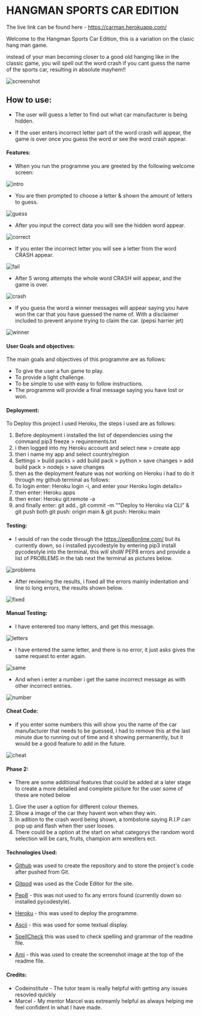 # HANGMAN  SPORTS CAR EDITION

The live link can be found here - https://carman.herokuapp.com/

Welcome to the Hangman Sports Car Edition, this is a variation on the clasic hang man game.

instead of your man becoming closer to a good old hanging like in the classic game, you will spell out the word crash if you cant guess the name of the sports car, resulting in absolute mayhem!!

![screenshot](media/ami.png)

## How to use:

- The user will guess a letter to find out what car manufacturer is being hidden.

- If the user enters incorrect letter part of the word crash will appear, the game is over once you guess the word or see the word crash appear.

#### Features:

- When you run the programme you are greeted by the following welcome screen:

![intro](media/welcome.png)

- You are then prompted to choose a letter & shown the amount of letters to guess.

![guess](media/guess2.png)


- After you input the correct data you will see the hidden word appear.

![correct](media/correct.png)

- If you enter the  incorrect letter you will see a letter from the word CRASH appear.

![fail](media/fail.png)

- After 5 wrong attempts the whole word CRASH will appear, and the game is over.

![crash](media/crash.png)

- If you guess the word a winner messages will appear saying you have won the car that you have guessed the name of. With a disclaimer included to prevent anyone trying to claim the car. (pepsi harrier jet)

![winner](media/winner.png)

#### User Goals and objectives:

The main goals and objectives of this programme are as follows:

- To give the user a fun game to play.
- To provide a light challenge.
- To be simple to use with easy to follow instructions.
- The programme will provide a final message saying you have lost or won.

#### Deployment:

To Deploy this project i used Heroku, the steps i used are as follows:

1.  Before deployment i installed the list of dependencies using the command pip3 freeze > requirements.txt
2. i then logged into my Heroku account and select new > create app 
3. then i name my app and select country/region
5. Settings > build packs > add build pack > python > save changes > add build pack > nodejs > save changes 
6. then as the deployment feature was not working on Heroku i had to do it through my github terminal as follows:
7. To login enter: Heroku login -i, and enter your Heroku login details>
8. then enter: Heroku apps
9. then enter: Heroku git:remote -a 
10. and finally enter: git add., git commit -m ""Deploy to Heroku via CLI" & git push both git push: origin main & git push: Heroku main 

#### Testing:

- I would of ran the code through the https://pep8online.com/ but its currently down, so i installed pycodestyle by entering pip3 install pycodestyle into the terminal, this will shoW PEP8 errors and provide a list of PROBLEMS in the tab next the terminal as pictures below.

![problems](media/problems.png)

- After reviewing the results,  i fixed all the errors mainly indentation and line to long errors, the results shown below.

![fixed](media/fixed.png)

#### Manual Testing:

- I have enterered too many letters, and get this message.

![letters](media/testing.png)

- I have entered the same letter, and there is no error, it just asks gives the same request to enter again.

![same](media/same.png)

- And when i enter a number i get the same incorrect message as with other incorrect entries.

![number](media/number.png)

#### Cheat Code:

- if you enter some numbers this will show you the name of the car manufacturer that needs to be guessed, i had to remove this at the last minute due to running out of time and it showing permanently, but it would be a good feature to add in the future.

![cheat](media/cheat.png)


#### Phase 2:

- There are some additional features that could be added at a later stage to create a more detailed and complete picture for the user some of these are noted below

1. Give the user a option for different colour themes.
2. Show a image of the car they havent won when they win.
3. In adition to the crash word being shown, a tombstone saying R.I.P can pop up and flash when ther user looses.
4. There could be a option at the start on what categorys the random word selection will be cars, fruits, champion arm wrestlers ect.


#### Technologies Used: 

- [Github](https://github.com/) was used to create the repository and to store the project's code after pushed from Git.

- [Gitpod](https://www.gitpod.io/) was used as the Code Editor for the site.

- [Pep8](https://pep8online.com/) - this was not used to fix any errors found (currently down so installed pycodestyle).

- [Heroku](https://heroku.com/) - this was used to deploy the programme.

- [Ascii](https://ascii.co.uk/) - this was used for some textual display.

- [SpellCheck](https://online-spellcheck.com/) this was used to check spelling and grammar of the readme file.

- [Ami](https://ui.dev/amiresponsive) - this was used to create the screenshot image at the top of the readme file.


#### Credits:

- Codeinstitute - The tutor team is really helpful with getting any issues resovled quickly
- Marcel - My mentor Marcel was extreamly helpful as always helping me feel confident in what I have made.